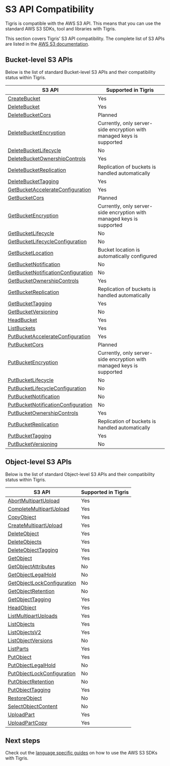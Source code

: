 # S3 API Compatibility

Tigris is compatible with the AWS S3 API. This means that you can use the
standard AWS S3 SDKs, tool and libraries with Tigris.

This section covers Tigris’ S3 API compatibility. The complete list of S3 APIs
are listed in the
[AWS S3 documentation](https://docs.aws.amazon.com/AmazonS3/latest/API/API_Operations_Amazon_Simple_Storage_Service.html).

## Bucket-level S3 APIs

Below is the list of standard Bucket-level S3 APIs and their compatibility
status within Tigris.

| S3 API                                                                                                                            | Supported in Tigris                                                   |
| --------------------------------------------------------------------------------------------------------------------------------- | --------------------------------------------------------------------- |
| [CreateBucket](https://docs.aws.amazon.com/AmazonS3/latest/API/API_CreateBucket.html)                                             | Yes                                                                   |
| [DeleteBucket](https://docs.aws.amazon.com/AmazonS3/latest/API/API_DeleteBucket.html)                                             | Yes                                                                   |
| [DeleteBucketCors](https://docs.aws.amazon.com/AmazonS3/latest/API/API_DeleteBucketCors.html)                                     | Planned                                                               |
| [DeleteBucketEncryption](https://docs.aws.amazon.com/AmazonS3/latest/API/API_DeleteBucketEncryption.html)                         | Currently, only server-side encryption with managed keys is supported |
| [DeleteBucketLifecycle](https://docs.aws.amazon.com/AmazonS3/latest/API/API_DeleteBucketLifecycle.html)                           | No                                                                    |
| [DeleteBucketOwnershipControls](https://docs.aws.amazon.com/AmazonS3/latest/API/API_DeleteBucketOwnershipControls.html)           | Yes                                                                   |
| [DeleteBucketReplication](https://docs.aws.amazon.com/AmazonS3/latest/API/API_DeleteBucketReplication.html)                       | Replication of buckets is handled automatically                       |
| [DeleteBucketTagging](https://docs.aws.amazon.com/AmazonS3/latest/API/API_DeleteBucketTagging.html)                               | Yes                                                                   |
| [GetBucketAccelerateConfiguration](https://docs.aws.amazon.com/AmazonS3/latest/API/API_GetBucketAccelerateConfiguration.html)     | Yes                                                                   |
| [GetBucketCors](https://docs.aws.amazon.com/AmazonS3/latest/API/API_GetBucketCors.html)                                           | Planned                                                               |
| [GetBucketEncryption](https://docs.aws.amazon.com/AmazonS3/latest/API/API_GetBucketEncryption.html)                               | Currently, only server-side encryption with managed keys is supported |
| [GetBucketLifecycle](https://docs.aws.amazon.com/AmazonS3/latest/API/API_GetBucketLifecycle.html)                                 | No                                                                    |
| [GetBucketLifecycleConfiguration](https://docs.aws.amazon.com/AmazonS3/latest/API/API_GetBucketLifecycleConfiguration.html)       | No                                                                    |
| [GetBucketLocation](https://docs.aws.amazon.com/AmazonS3/latest/API/API_GetBucketLocation.html)                                   | Bucket location is automatically configured                           |
| [GetBucketNotification](https://docs.aws.amazon.com/AmazonS3/latest/API/API_GetBucketNotification.html)                           | No                                                                    |
| [GetBucketNotificationConfiguration](https://docs.aws.amazon.com/AmazonS3/latest/API/API_GetBucketNotificationConfiguration.html) | No                                                                    |
| [GetBucketOwnershipControls](https://docs.aws.amazon.com/AmazonS3/latest/API/API_GetBucketOwnershipControls.html)                 | Yes                                                                   |
| [GetBucketReplication](https://docs.aws.amazon.com/AmazonS3/latest/API/API_GetBucketReplication.html)                             | Replication of buckets is handled automatically                       |
| [GetBucketTagging](https://docs.aws.amazon.com/AmazonS3/latest/API/API_GetBucketTagging.html)                                     | Yes                                                                   |
| [GetBucketVersioning](https://docs.aws.amazon.com/AmazonS3/latest/API/API_GetBucketVersioning.html)                               | No                                                                    |
| [HeadBucket](https://docs.aws.amazon.com/AmazonS3/latest/API/API_HeadBucket.html)                                                 | Yes                                                                   |
| [ListBuckets](https://docs.aws.amazon.com/AmazonS3/latest/API/API_ListBuckets.html)                                               | Yes                                                                   |
| [PutBucketAccelerateConfiguration](https://docs.aws.amazon.com/AmazonS3/latest/API/API_PutBucketAccelerateConfiguration.html)     | Yes                                                                   |
| [PutBucketCors](https://docs.aws.amazon.com/AmazonS3/latest/API/API_PutBucketCors.html)                                           | Planned                                                               |
| [PutBucketEncryption](https://docs.aws.amazon.com/AmazonS3/latest/API/API_PutBucketEncryption.html)                               | Currently, only server-side encryption with managed keys is supported |
| [PutBucketLifecycle](https://docs.aws.amazon.com/AmazonS3/latest/API/API_PutBucketLifecycle.html)                                 | No                                                                    |
| [PutBucketLifecycleConfiguration](https://docs.aws.amazon.com/AmazonS3/latest/API/API_PutBucketLifecycleConfiguration.html)       | No                                                                    |
| [PutBucketNotification](https://docs.aws.amazon.com/AmazonS3/latest/API/API_PutBucketNotification.html)                           | No                                                                    |
| [PutBucketNotificationConfiguration](https://docs.aws.amazon.com/AmazonS3/latest/API/API_PutBucketNotificationConfiguration.html) | No                                                                    |
| [PutBucketOwnershipControls](https://docs.aws.amazon.com/AmazonS3/latest/API/API_PutBucketOwnershipControls.html)                 | Yes                                                                   |
| [PutBucketReplication](https://docs.aws.amazon.com/AmazonS3/latest/API/API_PutBucketReplication.html)                             | Replication of buckets is handled automatically                       |
| [PutBucketTagging](https://docs.aws.amazon.com/AmazonS3/latest/API/API_PutBucketTagging.html)                                     | Yes                                                                   |
| [PutBucketVersioning](https://docs.aws.amazon.com/AmazonS3/latest/API/API_PutBucketVersioning.html)                               | No                                                                    |

## Object-level S3 APIs

Below is the list of standard Object-level S3 APIs and their compatibility
status within Tigris.

| S3 API                                                                                                            | Supported in Tigris |
| ----------------------------------------------------------------------------------------------------------------- | ------------------- |
| [AbortMultipartUpload](https://docs.aws.amazon.com/AmazonS3/latest/API/API_AbortMultipartUpload.html)             | Yes                 |
| [CompleteMultipartUpload](https://docs.aws.amazon.com/AmazonS3/latest/API/API_CompleteMultipartUpload.html)       | Yes                 |
| [CopyObject](https://docs.aws.amazon.com/AmazonS3/latest/API/API_CopyObject.html)                                 | Yes                 |
| [CreateMultipartUpload](https://docs.aws.amazon.com/AmazonS3/latest/API/API_CreateMultipartUpload.html)           | Yes                 |
| [DeleteObject](https://docs.aws.amazon.com/AmazonS3/latest/API/API_DeleteObject.html)                             | Yes                 |
| [DeleteObjects](https://docs.aws.amazon.com/AmazonS3/latest/API/API_DeleteObjects.html)                           | Yes                 |
| [DeleteObjectTagging](https://docs.aws.amazon.com/AmazonS3/latest/API/API_DeleteObjectTagging.html)               | Yes                 |
| [GetObject](https://docs.aws.amazon.com/AmazonS3/latest/API/API_GetObject.html)                                   | Yes                 |
| [GetObjectAttributes](https://docs.aws.amazon.com/AmazonS3/latest/API/API_GetObjectAttributes.html)               | No                  |
| [GetObjectLegalHold](https://docs.aws.amazon.com/AmazonS3/latest/API/API_GetObjectLegalHold.html)                 | No                  |
| [GetObjectLockConfiguration](https://docs.aws.amazon.com/AmazonS3/latest/API/API_GetObjectLockConfiguration.html) | No                  |
| [GetObjectRetention](https://docs.aws.amazon.com/AmazonS3/latest/API/API_GetObjectRetention.html)                 | No                  |
| [GetObjectTagging](https://docs.aws.amazon.com/AmazonS3/latest/API/API_GetObjectTagging.html)                     | Yes                 |
| [HeadObject](https://docs.aws.amazon.com/AmazonS3/latest/API/API_HeadObject.html)                                 | Yes                 |
| [ListMultipartUploads](https://docs.aws.amazon.com/AmazonS3/latest/API/API_ListMultipartUploads.html)             | Yes                 |
| [ListObjects](https://docs.aws.amazon.com/AmazonS3/latest/API/API_ListObjects.html)                               | Yes                 |
| [ListObjectsV2](https://docs.aws.amazon.com/AmazonS3/latest/API/API_ListObjectsV2.html)                           | Yes                 |
| [ListObjectVersions](https://docs.aws.amazon.com/AmazonS3/latest/API/API_ListObjectVersions.html)                 | No                  |
| [ListParts](https://docs.aws.amazon.com/AmazonS3/latest/API/API_ListParts.html)                                   | Yes                 |
| [PutObject](https://docs.aws.amazon.com/AmazonS3/latest/API/API_PutObject.html)                                   | Yes                 |
| [PutObjectLegalHold](https://docs.aws.amazon.com/AmazonS3/latest/API/API_PutObjectLegalHold.html)                 | No                  |
| [PutObjectLockConfiguration](https://docs.aws.amazon.com/AmazonS3/latest/API/API_PutObjectLockConfiguration.html) | No                  |
| [PutObjectRetention](https://docs.aws.amazon.com/AmazonS3/latest/API/API_PutObjectRetention.html)                 | No                  |
| [PutObjectTagging](https://docs.aws.amazon.com/AmazonS3/latest/API/API_PutObjectTagging.html)                     | Yes                 |
| [RestoreObject](https://docs.aws.amazon.com/AmazonS3/latest/API/API_RestoreObject.html)                           | No                  |
| [SelectObjectContent](https://docs.aws.amazon.com/AmazonS3/latest/API/API_SelectObjectContent.html)               | No                  |
| [UploadPart](https://docs.aws.amazon.com/AmazonS3/latest/API/API_UploadPart.html)                                 | Yes                 |
| [UploadPartCopy](https://docs.aws.amazon.com/AmazonS3/latest/API/API_UploadPartCopy.html)                         | Yes                 |

## Next steps

Check out the [language specific guides](../../sdks/s3/) on how to use the AWS
S3 SDKs with Tigris.
